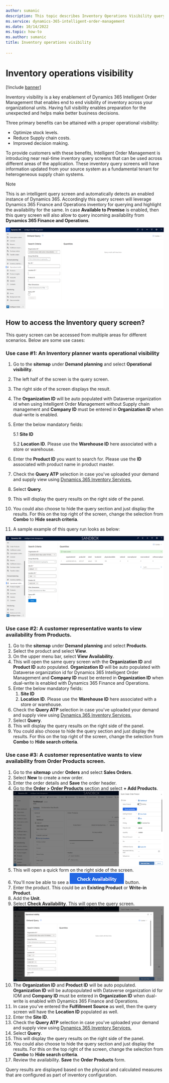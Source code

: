 ```yaml
---
author: sumanic
description: This topic describes Inventory Operations Visibility query screen in Microsoft Dynamics 365 Intelligent Order Management.
ms.service: dynamics-365-intelligent-order-management
ms.date: 10/14/2022
ms.topic: how-to
ms.author: sumanic
title: Inventory operations visibility

---
```


# Inventory operations visibility

[!include [banner](includes/preview-banner.md)]

Inventory visibility is a key enablement of Dynamics 365 Intelligent Order Management that enables end to end visibility of inventory across your organizational units. Having full visibility enables preparation for the unexpected and helps make better business decisions.

Three primary benefits can be attained with a proper operational visibility:

- Optimize stock levels.
- Reduce Supply chain costs.
- Improved decision making.

To provide customers with these benefits, Intelligent Order Management is introducing near real-time inventory query screens that can be used across different areas of the application. These inventory query screens will have information updated from your source system as a fundamental tenant for heterogeneous supply chain systems.

> [!NOTE]
> This is an intelligent query screen and automatically detects an enabled instance of Dynamics 365. Accordingly this query screen will leverage Dynamics 365 Finance and Operations inventory for querying and highlight the availability for the same.
In case **Available to Promise** is enabled, then this query screen will also allow to query incoming availability from **Dynamics 365 Finance and Operations**.

![Inventory Operational Visibility.](media/IVQuery.png)

## How to access the Inventory query screen?

This query screen can be accessed from multiple areas for different scenarios. Below are some use cases:

### Use case #1: An Inventory planner wants operational visibility

1. Go to the **sitemap** under **Demand planning** and select **Operational visibility**.
2. The left half of the screen is the query screen.
3. The right side of the screen displays the result.
4. The **Organization ID** will be auto populated with Dataverse organization id when using Intelligent Order Management without Supply chain management and **Company ID** must be entered in **Organization ID** when dual-write is enabled.
5. Enter the below mandatory fields:

    5.1 **Site ID**
    
    5.2 **Location ID**. Please use the **Warehouse ID** here associated with a store or warehouse.

6. Enter the **Product ID** you want to search for. Please use the **ID** associated with product name in product master.
7. Check the **Query ATP** selection in case you've uploaded your demand and supply view using [Dynamics 365 Inventory Services.](/dynamics365/supply-chain/inventory/inventory-visibility-available-to-promise)
8. Select **Query**.
9. This will display the query results on the right side of the panel.
10. You could also choose to hide the query section and just display the results. For this on the top right of the screen, change the selection from **Combo** to **Hide search criteria**.
11. A sample example of this query run looks as below:

![Query Results.](media/QueryResult.png)
  
### Use case #2: A customer representative wants to view availability from Products.

1. Go to the **sitemap** under **Demand planning** and select **Products**.
2. Select the product and select **View**.
3. On the upper menu bar, select **View Availability**.
4. This will open the same query screen with the **Organization ID** and **Product ID** auto populated. **Organization ID** will be auto populated with Dataverse organization id for Dynamics 365 Intelligent Order Management and **Company ID** must be entered in **Organization ID** when dual-write is enabled with Dynamics 365 Finance and Operations.
5. Enter the below mandatory fields:
    1. **Site ID**   
    1. **Location ID**. Please use the **Warehouse ID** here associated with a store or warehouse.
6. Check the **Query ATP** selection in case you've uploaded your demand and supply view using [Dynamics 365 Inventory Services.](/dynamics365/supply-chain/inventory/inventory-visibility-available-to-promise)
7. Select **Query**.
8. This will display the query results on the right side of the panel.
9. You could also choose to hide the query section and just display the results. For this on the top right of the screen, change the selection from **Combo** to **Hide search criteria**.

### Use case #3: A customer representative wants to view availability from Order Products screen.

1. Go to the **sitemap** under **Orders** and select **Sales Orders**.
2. Select  **New** to create a new order.
3. Enter the order details and **Save** the order header.
4. Go to the **Order \> Order Products** section and select **+ Add Products**.
    ![OrderProducts.](media/QuickForm.png)
6. This will open a quick form on the right side of the screen.
7. You'll now be able to see a ![View Avail.](media/CheckAvail.png) button.
8. Enter the product. This could be an **Existing Product** or **Write-in Product**.
9. Add the **Unit**.
10. Select **Check Availability**. This will open the query screen.
    ![Query Autofill.](media/Autofill.png)
11. The **Organization ID** and **Product ID** will be auto populated. **Organization ID** will be autopopulated with Dataverse organization id for IOM and **Company ID** must be entered in **Organization ID** when dual-write is enabled with Dynamics 365 Finance and Operations.
12. In case you've entered the **Fulfillment Source** as well, then the query screen will have the **Location ID** populated as well.
13. Enter the **Site ID**.
14. Check the **Query ATP** selection in case you've uploaded your demand and supply view using [Dynamics 365 Inventory Services.](/dynamics365/supply-chain/inventory/inventory-visibility-available-to-promise)
15. Select **Query**.
16. This will display the query results on the right side of the panel.
17. You could also choose to hide the query section and just display the results. For this on the top right of the screen, change the selection from **Combo** to **Hide search criteria**.
18. Review the availability. **Save** the **Order Products** form.

Query results are displayed based on the physical and calculated measures that are configured as part of inventory configuration.
